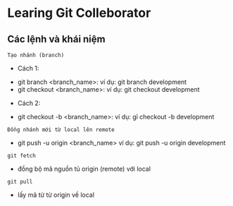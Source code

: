 # Learing Git Colleborator

## Các lệnh và khái niệm

```Tạo nhánh (branch)```
+ Cách 1: 
* git branch <branch_name>: ví dụ: git branch development
* git checkout <branch_name>: ví dụ: git checkout development

+ Cách 2:
* git checkout -b <branch_name>: ví dụ: gỉ checkout -b development

```Đồng nhánh mới từ local lên remote```
* git push -u origin <branch_name> ví dụ: git push -u origin development

```git fetch```
* đồng bộ mã nguồn tủ origin (remote) với local

```git pull```
* lấy mã từ từ origin về local

